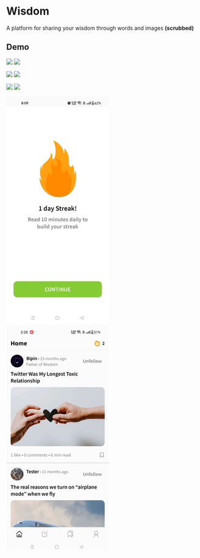 
# Wisdom

A platform for sharing your wisdom through words and images **(scrubbed)**


## Demo


![](https://github.com/bipinyadav3175/wisdom-android/blob/v1.0.0/readme_assets/intro.gif) ‎ ‎‎ ‎ ‎ ‎‎ ‎ ‎ ‎ ‎‎ ‎ ‎ ‎ ‎ ‎ ‎ ‎ ‎ ‎ ‎ ‎ ‎  ‎  ‎  ‎ ‎ ![](https://github.com/bipinyadav3175/wisdom-android/blob/v1.0.0/readme_assets/browse.gif)

![](https://github.com/bipinyadav3175/wisdom-android/blob/v1.0.0/readme_assets/write.gif) ‎ ‎‎ ‎ ‎ ‎‎ ‎ ‎ ‎ ‎‎ ‎ ‎ ‎ ‎ ‎ ‎ ‎ ‎ ‎ ‎ ‎ ‎  ‎  ‎  ‎ ‎ ![](https://github.com/bipinyadav3175/wisdom-android/blob/v1.0.0/readme_assets/list.gif)

![](https://github.com/bipinyadav3175/wisdom-android/blob/v1.0.0/readme_assets/profile.gif) ‎ ‎‎ ‎ ‎ ‎‎ ‎ ‎ ‎ ‎‎ ‎ ‎ ‎ ‎ ‎ ‎ ‎ ‎ ‎ ‎ ‎ ‎  ‎  ‎  ‎ ‎ ![](https://github.com/bipinyadav3175/wisdom-android/blob/v1.0.0/readme_assets/comments.gif)

![](https://github.com/bipinyadav3175/wisdom-android/blob/v1.0.0/readme_assets/resized.jpg) ‎ ‎‎ ‎ ‎ ‎‎ ‎ ‎ ‎ ‎‎ ‎ ‎ ‎ ‎ ‎ ‎ ‎ ‎ ‎ ‎ ‎ ‎  ‎  ‎  ‎ ‎ ![](https://github.com/bipinyadav3175/wisdom-android/blob/v1.0.0/readme_assets/streak%20page.gif)
